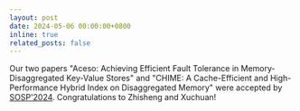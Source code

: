 ```yaml
---
layout: post
date: 2024-05-06 00:00:00+0800
inline: true
related_posts: false
---
```


Our two papers "Aceso: Achieving Efficient Fault Tolerance in Memory-Disaggregated Key-Value Stores" and "CHIME: A Cache-Efficient and High-Performance Hybrid Index on Disaggregated Memory" were accepted by [SOSP'2024](https://sigops.org/s/conferences/sosp/2024/index.html). Congratulations to Zhisheng and Xuchuan!
